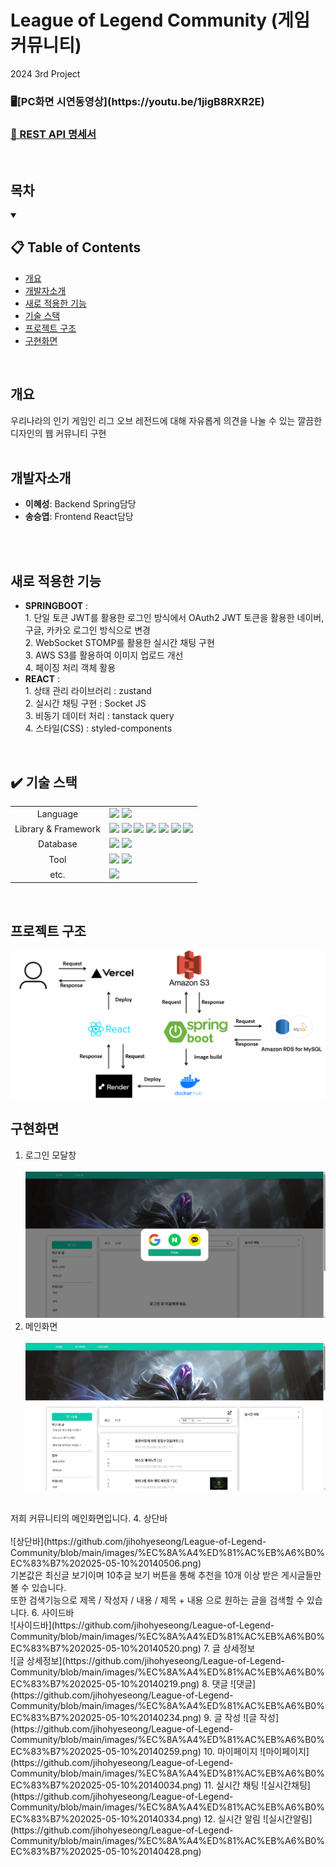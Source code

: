 # League of Legend Community (게임 커뮤니티)
2024 3rd Project
 <h3>🖥️[PC화면 시연동영상](https://youtu.be/1jigB8RXR2E)</h3>
<h3><a href="https://www.notion.so/1a71563ef7ee804f9ca4d326716b3402?v=1a71563ef7ee8144b95b000c8162b838">
      📜 REST API 명세서</a></h3>
<br/>

## 목차
<details open>
  <summary><h2>📋 Table of Contents</h2></summary>
  <ul>
    <li><a href="#개요">개요</a></li>
    <li><a href="#개발자소개">개발자소개</a></li>
    <li><a href="#새로-적용한-기능">새로 적용한 기능</a></li>
    <li><a href="#%EF%B8%8F-기술-스택">기술 스택</a></li>
    <li><a href="#프로젝트-구조">프로젝트 구조</a></li>
    <li><a href="#구현화면">구현화면</a></li>
  </ul> 
</details>
<br/>

## 개요
우리나라의 인기 게임인 리그 오브 레전드에 대해 자유롭게 의견을 나눌 수 있는 깔끔한 디자인의 웹 커뮤니티 구현
<br/>
<br/>

## 개발자소개
+ **이혜성**: Backend Spring담당
+ **송승엽**: Frontend React담당
<br/>
<br/>

## 새로 적용한 기능
+ **SPRINGBOOT** : <br>1. 단일 토큰 JWT를 활용한 로그인 방식에서 OAuth2 JWT 토큰을 활용한 네이버, 구글, 카카오 로그인 방식으로 변경<br>2. WebSocket STOMP를 활용한 실시간 채팅 구현<br>3. AWS S3를 활용하여 이미지 업로드 개선<br>4. 페이징 처리 객체 활용
+ **REACT** : <br>1. 상태 관리 라이브러리 : zustand<br> 2. 실시간 채팅 구현 : Socket JS<br> 3. 비동기 데이터 처리 : tanstack query<br>4. 스타일(CSS) : styled-components
<br/>

## ✔️ 기술 스택
<div>
<table>
   <tr>
      <td colspan="2" align="center">
        Language
      </td>
      <td colspan="4">
        <img src="https://img.shields.io/badge/java-007396?style=for-the-badge&logo=java&logoColor=white">
        <img src="https://img.shields.io/badge/typescript-3178C6?style=for-the-badge&logo=typescript&logoColor=black">
      </td>
   </tr>
   <tr>
      <td colspan="2" align="center">
        Library & Framework
      </td>
      <td colspan="4">
        <img src="https://img.shields.io/badge/react-61DAFB?style=for-the-badge&logo=react&logoColor=black"> 
        <img src="https://img.shields.io/badge/springboot-6DB33F?style=for-the-badge&logo=springboot&logoColor=white"> 
        <img src="https://img.shields.io/badge/spring data jpa-6DB33F?style=for-the-badge&logo=springboot&logoColor=white"> 
        <img src="https://img.shields.io/badge/spring security-6DB33F?style=for-the-badge&logo=springsecurity&logoColor=white"> 
        <img src="https://img.shields.io/badge/amazon ec2-FF9900?style=for-the-badge&logo=amazonec2&logoColor=white">
        <img src="https://img.shields.io/badge/amazon s3-569A31?style=for-the-badge&logo=amazons3&logoColor=white">
        <img src="https://img.shields.io/badge/socket-C93CD7?style=for-the-badge&logo=socket&logoColor=white">
      </td>
   </tr>
   <tr>
      <td colspan="2" align="center">
        Database
      </td>
      <td colspan="4">
        <img src="https://img.shields.io/badge/mysql-4479A1?style=for-the-badge&logo=mysql&logoColor=white">
        <img src="https://img.shields.io/badge/amazon rds-527FFF?style=for-the-badge&logo=amazonrds&logoColor=white">
      </td>
   </tr>
   <tr>
      <td colspan="2" align="center">
        Tool
      </td>
      <td colspan="4">
          <img src="https://img.shields.io/badge/intellijidea-000000?style=for-the-badge&logo=intellijidea&logoColor=white">
          <img src="https://img.shields.io/badge/visualstudiocode-007ACC?style=for-the-badge&logo=visualstudiocode&logoColor=white">
      </td>
   </tr>
   <tr>
      <td colspan="2" align="center">
        etc.
      </td>
      <td colspan="4">
          <img src="https://img.shields.io/badge/notion-000000?style=for-the-badge&logo=notion&logoColor=white">
      </td>
   </tr>
</table>
</div>
<br/>

## 프로젝트 구조
![프로젝트 구조](https://github.com/jihohyeseong/League-of-Legend-Community/blob/main/images/%EA%B8%B0%EB%8A%A5%EA%B5%AC%EC%84%B1.png)
<br/>

## 구현화면
1. 로그인 모달창<br/><br/>
![로그인](https://github.com/jihohyeseong/League-of-Legend-Community/blob/main/images/%EC%8A%A4%ED%81%AC%EB%A6%B0%EC%83%B7%202025-05-10%20140005.png)
3. 메인화면<br/><br/>
![메인화면](https://github.com/jihohyeseong/League-of-Legend-Community/blob/main/images/%EC%8A%A4%ED%81%AC%EB%A6%B0%EC%83%B7%202025-05-10%20140019.png)
<br/>
저희 커뮤니티의 메인화면입니다.
4. 상단바<br/><br/>
![상단바](https://github.com/jihohyeseong/League-of-Legend-Community/blob/main/images/%EC%8A%A4%ED%81%AC%EB%A6%B0%EC%83%B7%202025-05-10%20140506.png)
<br/>
기본값은 최신글 보기이며 10추글 보기 버튼을 통해 추천을 10개 이상 받은 게시글들만 볼 수 있습니다.<br/>
또한 검색기능으로 제목 / 작성자 / 내용 / 제목 + 내용 으로 원하는 글을 검색할 수 있습니다.
6. 사이드바<br/>
![사이드바](https://github.com/jihohyeseong/League-of-Legend-Community/blob/main/images/%EC%8A%A4%ED%81%AC%EB%A6%B0%EC%83%B7%202025-05-10%20140520.png)
7. 글 상세정보<br/>
![글 상세정보](https://github.com/jihohyeseong/League-of-Legend-Community/blob/main/images/%EC%8A%A4%ED%81%AC%EB%A6%B0%EC%83%B7%202025-05-10%20140219.png)
8. 댓글
![댓글](https://github.com/jihohyeseong/League-of-Legend-Community/blob/main/images/%EC%8A%A4%ED%81%AC%EB%A6%B0%EC%83%B7%202025-05-10%20140234.png)
9. 글 작성
![글 작성](https://github.com/jihohyeseong/League-of-Legend-Community/blob/main/images/%EC%8A%A4%ED%81%AC%EB%A6%B0%EC%83%B7%202025-05-10%20140259.png)
10. 마이페이지
![마이페이지](https://github.com/jihohyeseong/League-of-Legend-Community/blob/main/images/%EC%8A%A4%ED%81%AC%EB%A6%B0%EC%83%B7%202025-05-10%20140034.png)
11. 실시간 채팅
![실시간채팅](https://github.com/jihohyeseong/League-of-Legend-Community/blob/main/images/%EC%8A%A4%ED%81%AC%EB%A6%B0%EC%83%B7%202025-05-10%20140334.png)
12. 실시간 알림
![실시간알림](https://github.com/jihohyeseong/League-of-Legend-Community/blob/main/images/%EC%8A%A4%ED%81%AC%EB%A6%B0%EC%83%B7%202025-05-10%20140428.png)

